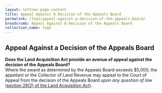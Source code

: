 ```yaml
---
layout: leftnav-page-content
title: Appeal Against A Decision of the Appeals Board
permalink: /faqs/appeal-against-a-decision-of-the-appeals-board/
breadcrumb: Appeal Against A Decision of the Appeals Board
collection_name: faqs
---
```


Appeal Against a Decision of the Appeals Board
---
**Does the Land Acquisition Act provide an avenue of appeal against the decision of the Appeals Board?**
<br>
Where the award as determined by the Appeals Board exceeds $5,000, the appellant or the Collector of Land Revenue may appeal to the Court of Appeal from the decision of the Appeals Board *upon any question of law* ([section 29(2) of the Land Acquisition Act](https://sso.agc.gov.sg/Act/LAA1966?ProvIds=pr29-#pr29-)).
